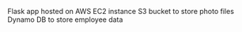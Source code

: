 Flask app hosted on AWS EC2 instance
S3 bucket to store photo files
Dynamo DB to store employee data